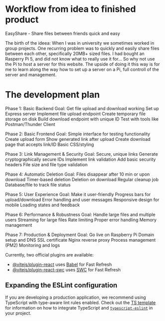 # Workflow from idea to finished product

EasyShare - Share files between friends quick and easy

The birth of the ideea: When I was in university we sometimes worked in group projects. One recurring problem was to quickly and easily share files between each other, specifically 20MB+ sized files. 
I had bought an Rasperry Pi 5, and did not know what to really use it for...
So why not use the Pi to host a server for this website. The upside of doing it this way is for me to learn along the way how to set up a server on a Pi, full controll of the server and management. 

# The development plan

Phase 1: Basic Backend
Goal: Get file upload and download working
Set up Express server
Implement file upload endpoint
Create temporary file storage on disk
Build download endpoint with unique ID
Test with tools like Postman/Thunder Client

Phase 2: Basic Frontend 
Goal: Simple interface for testing functionality
Create upload form
Show generated link after upload
Create download page that accepts link/ID
Basic CSS/styling

Phase 3: Link Management & Security
Goal: Secure, unique links
Generate cryptographically secure IDs
Implement link validation
Add basic security headers
File size and file type validation

Phase 4: Automatic Deletion
Goal: Files disappear after 10 min or upon download
Timer-based deletion
Deletion on download
Regular cleanup job
Database/file to track file status

Phase 5: User Experience
Goal: Make it user-friendly
Progress bars for upload/download
Error handling and user messages
Responsive design for mobile
Loading states and feedback

Phase 6: Performance & Robustness
Goal: Handle large files and multiple users
Streaming for large files
Rate limiting
Proper error handling
Memory management

Phase 7: Production & Deployment
Goal: Go live on Raspberry Pi
Domain setup and DNS
SSL certificate
Nginx reverse proxy
Process management (PM2)
Monitoring and logs




Currently, two official plugins are available:

- [@vitejs/plugin-react](https://github.com/vitejs/vite-plugin-react/blob/main/packages/plugin-react) uses [Babel](https://babeljs.io/) for Fast Refresh
- [@vitejs/plugin-react-swc](https://github.com/vitejs/vite-plugin-react/blob/main/packages/plugin-react-swc) uses [SWC](https://swc.rs/) for Fast Refresh

## Expanding the ESLint configuration

If you are developing a production application, we recommend using TypeScript with type-aware lint rules enabled. Check out the [TS template](https://github.com/vitejs/vite/tree/main/packages/create-vite/template-react-ts) for information on how to integrate TypeScript and [`typescript-eslint`](https://typescript-eslint.io) in your project.
